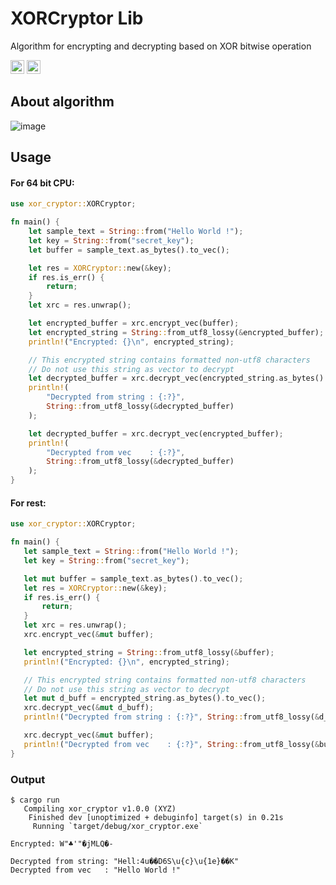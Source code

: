 # XORCryptor Lib

Algorithm for encrypting and decrypting based on XOR bitwise operation

[<img alt="crates.io" src="https://img.shields.io/crates/v/xor_cryptor.svg?style=for-the-badge&color=fc8d62&logo=rust" height="22">](https://crates.io/crates/xor_cryptor)
[<img alt="docs.rs" src="https://img.shields.io/badge/docs.rs-xor_cryptor-66c2a5?style=for-the-badge&labelColor=555555&logo=docs.rs" height="22">](https://docs.rs/xor_cryptor)


## About algorithm

![image](https://github.com/shank03/XORCryptor-Rust/assets/39261691/29904aeb-98b2-4b28-aa82-0254b8629011)

## Usage

#### For 64 bit CPU:
```rust
use xor_cryptor::XORCryptor;

fn main() {
    let sample_text = String::from("Hello World !");
    let key = String::from("secret_key");
    let buffer = sample_text.as_bytes().to_vec();

    let res = XORCryptor::new(&key);
    if res.is_err() {
        return;
    }
    let xrc = res.unwrap();

    let encrypted_buffer = xrc.encrypt_vec(buffer);
    let encrypted_string = String::from_utf8_lossy(&encrypted_buffer);
    println!("Encrypted: {}\n", encrypted_string);

    // This encrypted string contains formatted non-utf8 characters
    // Do not use this string as vector to decrypt
    let decrypted_buffer = xrc.decrypt_vec(encrypted_string.as_bytes().to_vec());
    println!(
        "Decrypted from string : {:?}",
        String::from_utf8_lossy(&decrypted_buffer)
    );

    let decrypted_buffer = xrc.decrypt_vec(encrypted_buffer);
    println!(
        "Decrypted from vec    : {:?}",
        String::from_utf8_lossy(&decrypted_buffer)
    );
}
```

#### For rest:

```rust
use xor_cryptor::XORCryptor;

fn main() {
   let sample_text = String::from("Hello World !");
   let key = String::from("secret_key");

   let mut buffer = sample_text.as_bytes().to_vec();
   let res = XORCryptor::new(&key);
   if res.is_err() {
       return;
   }
   let xrc = res.unwrap();
   xrc.encrypt_vec(&mut buffer);

   let encrypted_string = String::from_utf8_lossy(&buffer);
   println!("Encrypted: {}\n", encrypted_string);

   // This encrypted string contains formatted non-utf8 characters
   // Do not use this string as vector to decrypt
   let mut d_buff = encrypted_string.as_bytes().to_vec();
   xrc.decrypt_vec(&mut d_buff);
   println!("Decrypted from string : {:?}", String::from_utf8_lossy(&d_buff));

   xrc.decrypt_vec(&mut buffer);
   println!("Decrypted from vec    : {:?}", String::from_utf8_lossy(&buffer));
}
```

### Output
```shell
$ cargo run
   Compiling xor_cryptor v1.0.0 (XYZ)
    Finished dev [unoptimized + debuginfo] target(s) in 0.21s
     Running `target/debug/xor_cryptor.exe`

Encrypted: W"♣'"�jMLQ�-

Decrypted from string: "Hell:4u��D6S\u{c}\u{1e}��K"
Decrypted from vec   : "Hello World !"
```
